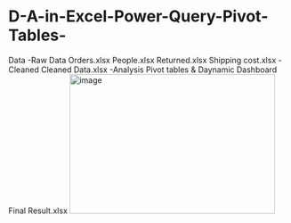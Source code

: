 # D-A-in-Excel-Power-Query-Pivot-Tables-
Data
-Raw Data
Orders.xlsx
People.xlsx
Returned.xlsx
Shipping cost.xlsx
-Cleaned 
Cleaned Data.xlsx
-Analysis
Pivot tables & Daynamic Dashboard
Final Result.xlsx
<img width="369" height="250" alt="image" src="https://github.com/user-attachments/assets/a5f17362-4a6f-45b6-bc4c-a44291c8a9bd" />
